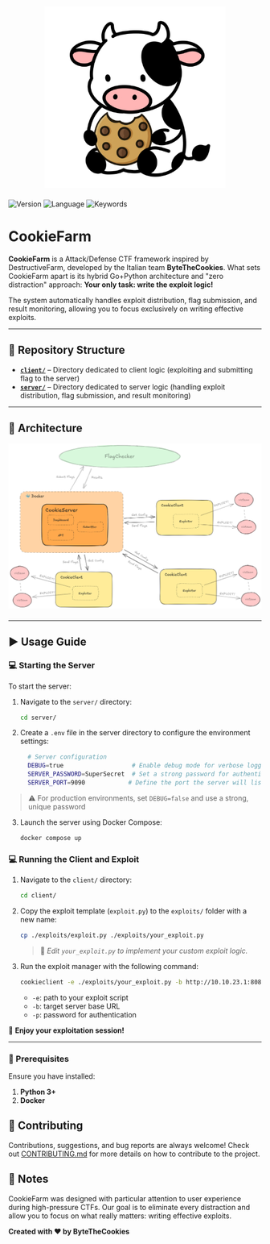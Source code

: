 <div align="center" style="margin-bottom: 20px">
  <img width="360px" height="auto" src="assets/logo_mucca.png">
</div>

![Version](https://img.shields.io/badge/version-1.0.0-blue)
![Language](https://img.shields.io/badge/languages-Go%20%7C%20Python-yellowgreen)
![Keywords](https://img.shields.io/badge/keywords-CTF%2C%20Exploiting%2C%20Attack%20Defense-red)

# CookieFarm

**CookieFarm** is a Attack/Defense CTF framework inspired by DestructiveFarm, developed by the Italian team **ByteTheCookies**. What sets CookieFarm apart is its hybrid Go+Python architecture and "zero distraction" approach: **Your only task: write the exploit logic!**

The system automatically handles exploit distribution, flag submission, and result monitoring, allowing you to focus exclusively on writing effective exploits.

---

## 📁 Repository Structure

- [**`client/`**](./client/) – Directory dedicated to client logic (exploiting and submitting flag to the server)
- [**`server/`**](./server/) – Directory dedicated to server logic (handling exploit distribution, flag submission, and result monitoring)

---

## 📐 Architecture

<div align="center" style="margin-bottom: 20px">
  <img width="800px" height="auto" src="assets/arch_farm.png">
</div>

---

## ▶️ Usage Guide

### 💻 Starting the Server

To start the server:

1. Navigate to the `server/` directory:

   ```bash
   cd server/
   ```

2. Create a `.env` file in the server directory to configure the environment settings:

    ```bash
      # Server configuration
      DEBUG=true                   # Enable debug mode for verbose logging
      SERVER_PASSWORD=SuperSecret  # Set a strong password for authentication
      SERVER_PORT=9090            # Define the port the server will listen on
    ```

  > ⚠️ For production environments, set `DEBUG=false` and use a strong, unique password

3. Launch the server using Docker Compose:

   ```bash
   docker compose up
   ```


### 💻 Running the Client and Exploit

1. Navigate to the `client/` directory:

   ```bash
   cd client/
   ```

2. Copy the exploit template (`exploit.py`) to the `exploits/` folder with a new name:

   ```bash
   cp ./exploits/exploit.py ./exploits/your_exploit.py
   ```

   > 🔧 *Edit `your_exploit.py` to implement your custom exploit logic.*

3. Run the exploit manager with the following command:

   ```bash
   cookieclient -e ./exploits/your_exploit.py -b http://10.10.23.1:8080 -p Str0ng_p4ssw0rd
   ```

   * `-e`: path to your exploit script
   * `-b`: target server base URL
   * `-p`: password for authentication

🎉 **Enjoy your exploitation session!**

---

### 🔹 Prerequisites

Ensure you have installed:
1. **Python 3+**
2. **Docker**

## 🤝 Contributing

Contributions, suggestions, and bug reports are always welcome! Check out [CONTRIBUTING.md](CONTRIBUTING.md) for more details on how to contribute to the project.

## 📝 Notes

CookieFarm was designed with particular attention to user experience during high-pressure CTFs. Our goal is to eliminate every distraction and allow you to focus on what really matters: writing effective exploits.

**Created with ❤️ by ByteTheCookies**
